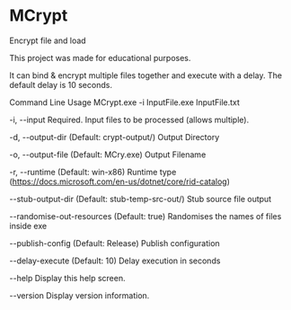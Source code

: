 # MCrypt
Encrypt file and load

This project was made for educational purposes.

It can bind & encrypt multiple files together and execute with a delay. The default delay is 10 seconds.

Command Line Usage
MCrypt.exe -i InputFile.exe InputFile.txt

  -i, --input                  Required. Input files to be processed (allows multiple).

  -d, --output-dir             (Default: crypt-output/) Output Directory

  -o, --output-file            (Default: MCry.exe) Output Filename

  -r, --runtime                (Default: win-x86) Runtime type
                               (https://docs.microsoft.com/en-us/dotnet/core/rid-catalog)

  --stub-output-dir            (Default: stub-temp-src-out/) Stub source file output

  --randomise-out-resources    (Default: true) Randomises the names of files inside exe

  --publish-config             (Default: Release) Publish configuration

  --delay-execute              (Default: 10) Delay execution in seconds

  --help                       Display this help screen.

  --version                    Display version information.
